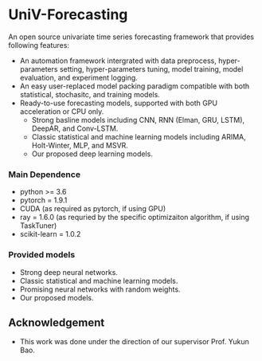 # UniV-Forecasting

An open source univariate time series forecasting framework that provides following features:

* An automation framework intergrated with data preprocess, hyper-parameters setting, hyper-parameters tuning, model training, model evaluation, and experiment logging.
* An easy user-replaced model packing paradigm compatible with both statistical, stochasitc, and training models.
* Ready-to-use forecasting models, supported with both GPU acceleration or CPU only.
  * Strong basline models including CNN, RNN (Elman, GRU, LSTM), DeepAR, and Conv-LSTM.
  * Classic statistical and machine learning models including ARIMA, Holt-Winter, MLP, and MSVR.
  * Our proposed deep learning models.

### Main Dependence

* python >= 3.6
* pytorch = 1.9.1
* CUDA (as required as pytorch, if using GPU)
* ray = 1.6.0 (as requried by the specific optimizaiton algorithm, if using TaskTuner)
* scikit-learn = 1.0.2

### Provided models

* Strong deep neural networks.
* Classic statistical and machine learning models.
* Promising neural networks with random weights.
* Our proposed models.

## Acknowledgement

- This work was done under the direction of our supervisor Prof. Yukun Bao.
